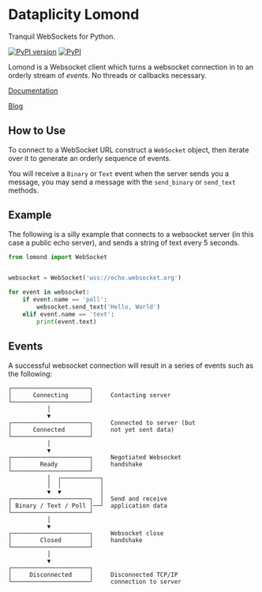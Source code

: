 # Dataplicity Lomond

Tranquil WebSockets for Python.

[![PyPI version](https://badge.fury.io/py/fs.svg)](https://pypi.org/project/lomond/)
[![PyPI](https://img.shields.io/pypi/pyversions/lomond.svg)](https://pypi.org/project/lomond/)

Lomond is a Websocket client which turns a websocket connection in to
an orderly stream of _events_. No threads or callbacks necessary.

[Documentation](https://lomond.readthedocs.io/)

[Blog](https://www.willmcgugan.com/search/?s=lomond)

## How to Use

To connect to a WebSocket URL construct a `WebSocket` object, then iterate over it to generate an orderly sequence of events.

You will receive a ``Binary`` or ``Text`` event when the server sends you a message,
you may send a message with the ``send_binary`` or ``send_text`` methods.

## Example

The following is a silly example that connects to a websocket server
(in this case a public echo server), and sends a string of text
every 5 seconds.


```python
from lomond import WebSocket


websocket = WebSocket('wss://echo.websocket.org')

for event in websocket:
    if event.name == 'poll':
        websocket.send_text('Hello, World')
    elif event.name == 'text':
        print(event.text)
```


## Events

A successful websocket connection will result in a series of events
such as the following:

```
┌──────────────────────┐
│      Connecting      │     Contacting server
└──────────────────────┘
           │
           ▼
┌──────────────────────┐     Connected to server (but
│      Connected       │     not yet sent data)
└──────────────────────┘
           │
           ▼
┌──────────────────────┐     Negotiated Websocket
│        Ready         │     handshake
└──────────────────────┘
           │  ┌───────────┐
           │  │           │
           ▼  ▼           │
┌──────────────────────┐  │  Send and receive
│ Binary / Text / Poll │──┘  application data
└──────────────────────┘
           │
           ▼
┌──────────────────────┐     Websocket close
│        Closed        │     handshake
└──────────────────────┘
           │
           ▼
┌──────────────────────┐
│     Disconnected     │     Disconnected TCP/IP
└──────────────────────┘     connection to server
```
